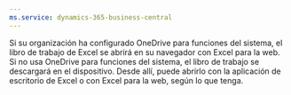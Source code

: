 ```yaml
---
ms.service: dynamics-365-business-central
---
```

Si su organización ha configurado OneDrive para funciones del sistema, el libro de trabajo de Excel se abrirá en su navegador con Excel para la web. Si no usa OneDrive para funciones del sistema, el libro de trabajo se descargará en el dispositivo. Desde allí, puede abrirlo con la aplicación de escritorio de Excel o con Excel para la web, según lo que tenga.